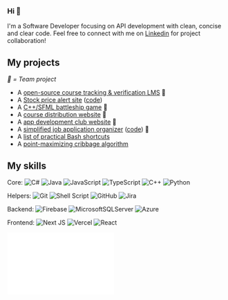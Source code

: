 ### Hi 👋

I'm a Software Developer focusing on API development with clean, concise and clear code. Feel free to connect with me on [Linkedin](https://www.linkedin.com/in/reid-moffat) for project collaboration!

## My projects
*🤝 = Team project*

<div align="left">
    <ul>
        <li>A <a href="https://github.com/oompas/open-lms">open-source course tracking & verification LMS</a> 🤝</li>
        <li>A <a href="https://reid-moffat.github.io/stock-alert/">Stock price alert site</a> (<a href="https://github.com/reid-moffat/stock-alert">code</a>)</li>
        <li>A <a href="https://github.com/reid-moffat/battleship">C++/SFML battleship game</a> 🤝</li>
        <li>A <a href="https://qubirdhunter.com/">course distribution website</a> 🤝</li>
        <li>A <a href="https://www.qtma.ca/">app development club website</a> 🤝</li>
        <li>A <a href="https://venatoapp.ca/">simplified job application organizer</a> (<a href="https://github.com/Olivia-Chen-Xu/Venato">code</a>) 🤝</li>
        <li>A <a href="https://github.com/reid-moffat/bash-shortcuts">list of practical Bash shortcuts</a></li>
        <li>A <a href="https://github.com/reid-moffat/cribbage-strategy">point-maximizing cribbage algorithm</a></li>
    </ul>
</div>

## My skills

Core: ![C#](https://img.shields.io/badge/c%23-%23239120.svg?style=for-the-badge&logo=c-sharp&logoColor=white) ![Java](https://img.shields.io/badge/java-%23ED8B00.svg?style=for-the-badge&logo=java&logoColor=white) ![JavaScript](https://img.shields.io/badge/javascript-%23323330.svg?style=for-the-badge&logo=javascript&logoColor=%23F7DF1E) ![TypeScript](https://img.shields.io/badge/typescript-%23007ACC.svg?style=for-the-badge&logo=typescript&logoColor=white) ![C++](https://img.shields.io/badge/c++-%2300599C.svg?style=for-the-badge&logo=c%2B%2B&logoColor=white) ![Python](https://img.shields.io/badge/python-3670A0?style=for-the-badge&logo=python&logoColor=ffdd54)

Helpers: ![Git](https://img.shields.io/badge/git-%23F05033.svg?style=for-the-badge&logo=git&logoColor=white) ![Shell Script](https://img.shields.io/badge/shell_script-%23121011.svg?style=for-the-badge&logo=gnu-bash&logoColor=white) ![GitHub](https://img.shields.io/badge/github-%23121011.svg?style=for-the-badge&logo=github&logoColor=white) ![Jira](https://img.shields.io/badge/jira-%230A0FFF.svg?style=for-the-badge&logo=jira&logoColor=white)

Backend: ![Firebase](https://img.shields.io/badge/firebase-%23039BE5.svg?style=for-the-badge&logo=firebase) ![MicrosoftSQLServer](https://img.shields.io/badge/Microsoft%20SQL%20Server-CC2927?style=for-the-badge&logo=microsoft%20sql%20server&logoColor=white) ![Azure](https://img.shields.io/badge/azure-%230072C6.svg?style=for-the-badge&logo=microsoftazure&logoColor=white) 

Frontend: ![Next JS](https://img.shields.io/badge/Next-black?style=for-the-badge&logo=next.js&logoColor=white) ![Vercel](https://img.shields.io/badge/vercel-%23000000.svg?style=for-the-badge&logo=vercel&logoColor=white) ![React](https://img.shields.io/badge/react-%2320232a.svg?style=for-the-badge&logo=react&logoColor=%2361DAFB)

<img style="display: inline-block; margin-left: auto; margin-right: auto; width: 49%" src="https://github.com/reid-moffat/fancy-github-stats/blob/master/generated/overview.svg">

<!-- <p align="center">
    <img align="centre" src="https://github-profile-trophy.vercel.app/?username=reid-moffat&theme=chalk&column=7&rank=SECRET,SSS,SS,S,AAA,AA,A,B,C">
</p> -->
